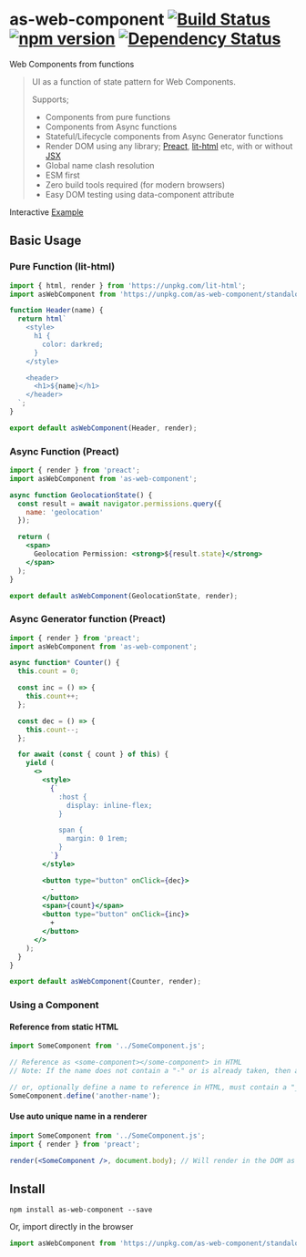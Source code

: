 # as-web-component [![Build Status](https://travis-ci.org/bealearts/as-web-component.png?branch=master)](https://travis-ci.org/bealearts/as-web-component) [![npm version](https://badge.fury.io/js/as-web-component.svg)](http://badge.fury.io/js/as-web-component) [![Dependency Status](https://david-dm.org/bealearts/as-web-component.png)](https://david-dm.org/bealearts/as-web-component)

Web Components from functions

> UI as a function of state pattern for Web Components.
>
> Supports;
>
> - Components from pure functions
> - Components from Async functions
> - Stateful/Lifecycle components from Async Generator functions
> - Render DOM using any library; [Preact](https://preactjs.com/), [lit-html](https://lit-html.polymer-project.org/) etc, with or without [JSX](https://reactjs.org/docs/introducing-jsx.html)
> - Global name clash resolution
> - ESM first
> - Zero build tools required (for modern browsers)
> - Easy DOM testing using data-component attribute

Interactive [Example](https://raw.githack.com/bealearts/as-web-component/master/example/index.html)

## Basic Usage

### Pure Function (lit-html)

```js
import { html, render } from 'https://unpkg.com/lit-html';
import asWebComponent from 'https://unpkg.com/as-web-component/standalone.js';

function Header(name) {
  return html`
    <style>
      h1 {
        color: darkred;
      }
    </style>

    <header>
      <h1>${name}</h1>
    </header>
  `;
}

export default asWebComponent(Header, render);
```

### Async Function (Preact)

```jsx
import { render } from 'preact';
import asWebComponent from 'as-web-component';

async function GeolocationState() {
  const result = await navigator.permissions.query({
    name: 'geolocation'
  });

  return (
    <span>
      Geolocation Permission: <strong>${result.state}</strong>
    </span>
  );
}

export default asWebComponent(GeolocationState, render);
```

### Async Generator function (Preact)

```jsx
import { render } from 'preact';
import asWebComponent from 'as-web-component';

async function* Counter() {
  this.count = 0;

  const inc = () => {
    this.count++;
  };

  const dec = () => {
    this.count--;
  };

  for await (const { count } of this) {
    yield (
      <>
        <style>
          {`
            :host {
              display: inline-flex;
            }

            span {
              margin: 0 1rem;
            }
          `}
        </style>

        <button type="button" onClick={dec}>
          -
        </button>
        <span>{count}</span>
        <button type="button" onClick={inc}>
          +
        </button>
      </>
    );
  }
}

export default asWebComponent(Counter, render);
```

### Using a Component

#### Reference from static HTML

```js
import SomeComponent from '../SomeComponent.js';

// Reference as <some-component></some-component> in HTML
// Note: If the name does not contain a "-" or is already taken, then a "-{UID}" will be added to the name

// or, optionally define a name to reference in HTML, must contain a "_" and be unique in the page
SomeComponent.define('another-name');
```

#### Use auto unique name in a renderer

```jsx
import SomeComponent from '../SomeComponent.js';
import { render } from 'preact';

render(<SomeComponent />, document.body); // Will render in the DOM as <some-component></some-component>
```

## Install

```shell
npm install as-web-component --save
```

Or, import directly in the browser

```js
import asWebComponent from 'https://unpkg.com/as-web-component/standalone.js';
```
